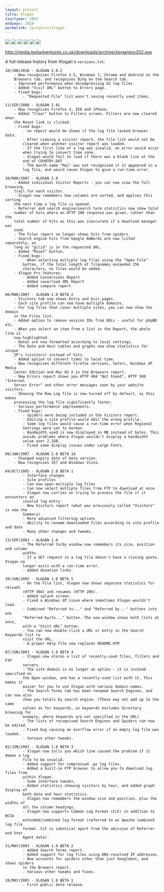 ```yaml
---
layout: project
title: Xlogan
startyear: 2003
endyear: 2010
permalink: /projects/xlogan
---
```


![](/images/projects/screenshots/xlogan1.png)
![](/images/projects/screenshots/xlogan2.png)
![](/images/projects/screenshots/xlogan3.png)
![](/images/projects/screenshots/xlogan4.png)
![](/images/projects/screenshots/xlogan5.png)
![](/images/projects/screenshots/xlogan6.png)

<http://media.textadventures.co.uk/downloads/archive/xloganpro202.exe>

A full release history from Xlogan's `versions.txt`:

    18/JAN/2010 - XLOGAN 2.0.2
        - Now recognises Firefox 3.5, Windows 7, Chrome and Android on the
        Browsers tab, and recognises Bing on the Search tab.
        - Improved performance when decompressing GZ log files.
        - Added "Visit URL" button to Errors page.
        - Fixed bugs:
            - "Requested File" list wasn't saving recently used items.

    11/SEP/2008 - XLOGAN 2.01
        - Now recognises Firefox 3, IE8 and iPhone.
        - Added "Clear" button to Filters screen. Filters are now cleared when
        the Reset link is clicked.
        - Fixed bugs:
            - no report would be shown if the log file lacked browser data.
            - After viewing a visitor report, the file list would not be
            cleared when another visitor report was loaded.
            - If the first line of a log was invalid, an error would occur
            when trying to convert time zone.
            - Xlogan would fail to load if there was a blank line at the
            end of COUNTRY.DAT
            - The month name "Mai" was not recognised if it appeared in a
            log file, and would cause Xlogan to give a run-time error.

    30/MAR/2007 - XLOGAN 2.0
        - Added individual Visitor Reports - you can now view the full browsing
        trail for each visitor.
        - Xlogan now remembers how columns are sorted, and applies this sorting
        the next time a log file is opened.
        - Referrer and search engine/search term statistics now show total
        number of hits where an HTTP 200 response was given, rather than the
        total number of hits as this was inaccurate if a download manager was
        used.
        - The Files report no longer shows hits from spiders.
        - Search engine hits from Google AdWords are now listed separately, as
        long as "gclid" is in the requested URL.
        - Added "Reset" button.
        - Fixed bugs:
            - When selecting multiple log files using the "Open File"
            button, if the total length of filenames exceeded 256
            characters, no files would be added.
        - Xlogan Pro features:
            - Added Conversions Report
            - Added save/load XML Report
            - Added compare report

    06/MAR/2007 - XLOGAN 2.0 BETA 2
        - Visitors tab now shows Entry and Exit pages.
        - Each site profile can now have multiple domains.
        - For log files that cover multiple sites, you can now show the domain
        in the Files list.
        - Added option to remove session IDs from URLs - useful for phpBB etc.
        - When you select an item from a list in the Report, the whole line is
        now highlighted.
        - Dates are now formatted according to local settings.
        - The Date and Hour tables and graphs now show statistics for unique
        IP's (visitors) instead of hits.
        - Added option to convert times to local time.
        - Now recognises different Firefox versions, Safari, Windows XP Media
        Center Edition and Mac OS X in the Browsers report.
        - New Errors report shows you HTTP 404 "Not Found", HTTP 500 "Internal
        Server Error" and other error messages seen by your website visitors.
        - Showing the Raw Log file is now turned off by default, as this makes
        processing the log file significantly faster.
        - Various performance improvements.
        - Fixed bugs:
            - Spiders were being included in the Visitors report.
            - Editing a site profile would edit the wrong profile.
            - Some log files would cause a run-time error when Regional
            Settings were set to German.
            - Bandwidth used is now displayed in MB instead of bytes. This
            avoids problems where Xlogan wouldn't display a bandwidth
            value over 2.1GB.
            - Fixed some display issues under Large Fonts.

    08/JAN/2007 - XLOGAN 2.0 BETA 1A
        - Changed expiry date of beta version.
        - Now recognises IE7 and Windows Vista.

    04/OCT/2005 - XLOGAN 2.0 BETA 1
            - Interface changes
            - Site profiles
            - Can now open multiple log files
            - Can now select multiple files from FTP to download at once
            - Xlogan now carries on trying to process the file if it encounters an
            invalid log entry.
            - New Visitors report (what was previously called "Visitors" is now the
            Summary)
            - More advanced filtering options
            - Ability to rename downloaded files according to site profile and date
            - Many other changes and tweaks.

    13/SEP/2003 - XLOGAN 1.0
            - The Referred to/by window now remembers its size, position and column
            widths.
            - If a GET request in a log file doesn't have a closing quote, Xlogan no
            longer exits with a run-time error.
            - Added donation links.

    30/JUN/2003 - XLOGAN 1.0 BETA 5
            - On the File list, Xlogan now shows separate statistics for reloads
            (HTTP 304) and resumes (HTTP 206).
            - Added splash screen.
            - Fixed a Windows XP issue where sometimes Xlogan wouldn't load.
            - Combined "Referred to..." and "Referred by..." buttons into one
            "Referred by/to..." button. The new window shows both lists at once,
            with a "Visit URL" button.
            - You can now double-click a URL or entry in the Search Keywords list to
            visit the URL.
            - A proper Help file now replaces README.HTM

    07/JUN/2003 - XLOGAN 1.0 BETA 4
            - Xlogan now stores a list of recently-used files, filters and FTP
            servers.
            - The site domain is no longer an option - it is instead specified on
            the Open window, and has a recently-used list with it. This makes it
            easier for you to use Xlogan with various domain names.
            - The Search Terms tab has been renamed Search Engines, and can now also
            show you totals by search engine. (These may not add up to the same
            values as for keywords, as keywords excludes directory browsing for
            example, where keywords are not specified in the URL)
            - The lists of recognised Search Engines and Spiders can now be edited.
            - Fixed bug causing an overflow error if an empty log file was loaded.
            - Various other tweaks.

    02/JUN/2003 - XLOGAN 1.0 BETA 3
            - Xlogan now tells you which line caused the problem if it deems a log
            file to be invalid.
            - Added support for compressed .gz log files.
            - Added a built-in FTP browser to allow you to download log files from
            within Xlogan.
            - Some interface tweaks.
            - Added statistics showing visitors by hour, and added graph display of
            both date and hour statistics.
            - Xlogan now remembers the window size and position, plus the widths of
            all the column headings.
            - Xlogan now supports Common Log Format (CLF) in addition to NCSA
            extended/combined log format (referred to as Apache combined log file
            format. CLF is identical apart from the omission of Referrer and User
            Agent data).

    31/MAY/2003 - XLOGAN 1.0 BETA 2
            - Added Search Terms report.
            - Added support for log files using DNS-resolved IP addresses.
            - Now accounts for spiders other than just Googlebot, and shows spiders
            in the Browers report.
            - Various other tweaks and fixes.

    28/MAY/2003 - XLOGAN 1.0 BETA 1
            - First public beta release.